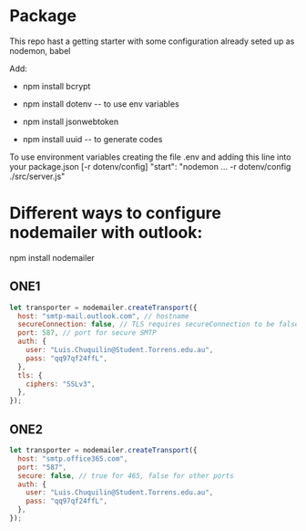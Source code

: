 <!-- @format -->

# Package

This repo hast a getting starter with some configuration already seted up as nodemon, babel

Add:

- npm install bcrypt
- npm install dotenv -- to use env variables
- npm install jsonwebtoken

- npm install uuid -- to generate codes

To use environment variables creating the file .env
and adding this line into your package.json [-r dotenv/config]
"start": "nodemon ... -r dotenv/config ./src/server.js"

# Different ways to configure nodemailer with outlook:

npm install nodemailer

## ONE1

```js
let transporter = nodemailer.createTransport({
  host: "smtp-mail.outlook.com", // hostname
  secureConnection: false, // TLS requires secureConnection to be false
  port: 587, // port for secure SMTP
  auth: {
    user: "Luis.Chuquilin@Student.Torrens.edu.au",
    pass: "qq97qf24ffL",
  },
  tls: {
    ciphers: "SSLv3",
  },
});
```

## ONE2

```js
let transporter = nodemailer.createTransport({
  host: "smtp.office365.com",
  port: "587",
  secure: false, // true for 465, false for other ports
  auth: {
    user: "Luis.Chuquilin@Student.Torrens.edu.au",
    pass: "qq97qf24ffL",
  },
});
```
